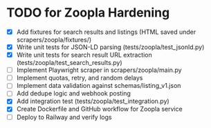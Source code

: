 # TODO for Zoopla Hardening

- [x] Add fixtures for search results and listings (HTML saved under scrapers/zoopla/fixtures/)
- [x] Write unit tests for JSON-LD parsing (tests/zoopla/test_jsonld.py)
- [x] Write unit tests for search result URL extraction (tests/zoopla/test_search_results.py)
- [ ] Implement Playwright scraper in scrapers/zoopla/main.py
- [ ] Implement quotas, retry, and random delays
- [ ] Implement data validation against schemas/listing_v1.json
- [ ] Add dedupe logic and webhook posting
- [x] Add integration test (tests/zoopla/test_integration.py)
- [x] Create Dockerfile and GitHub workflow for Zoopla service
- [ ] Deploy to Railway and verify logs

